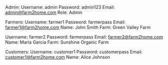 Admin:
Username: admin
Password: admin123
Email: admin@farm2home.com
Role: Admin

Farmers:
Username: farmer1
Password: farmerpass
Email: farmer1@farm2home.com
Name: John Smith
Farm: Green Valley Farm

Username: farmer2
Password: farmerpass
Email: farmer2@farm2home.com
Name: Maria Garcia
Farm: Sunshine Organic Farm

Customers:
Username: customer1
Password: customerpass
Email: customer1@farm2home.com
Name: Alice Johnson
